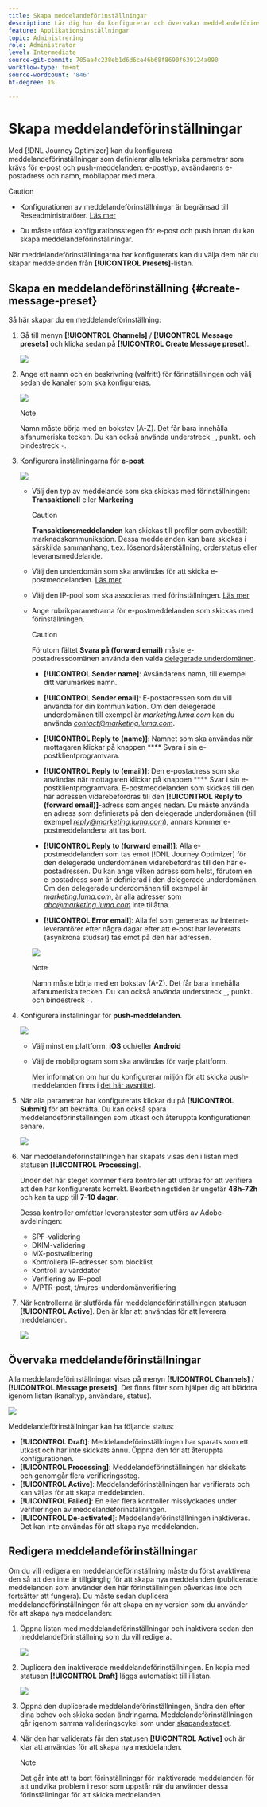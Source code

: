 ```yaml
---
title: Skapa meddelandeförinställningar
description: Lär dig hur du konfigurerar och övervakar meddelandeförinställningar
feature: Applikationsinställningar
topic: Administrering
role: Administrator
level: Intermediate
source-git-commit: 705aa4c238eb1d6d6ce46b68f8690f639124a090
workflow-type: tm+mt
source-wordcount: '846'
ht-degree: 1%

---
```



# Skapa meddelandeförinställningar

Med [!DNL Journey Optimizer] kan du konfigurera meddelandeförinställningar som definierar alla tekniska parametrar som krävs för e-post och push-meddelanden: e-posttyp, avsändarens e-postadress och namn, mobilappar med mera.

>[!CAUTION]
>
> * Konfigurationen av meddelandeförinställningar är begränsad till Reseadministratörer. [Läs mer](../administration/ootb-product-profiles.md#journey-administrator)
   >
   > 
* Du måste utföra konfigurationsstegen för e-post och push innan du kan skapa meddelandeförinställningar.


När meddelandeförinställningarna har konfigurerats kan du välja dem när du skapar meddelanden från **[!UICONTROL Presets]**-listan.

## Skapa en meddelandeförinställning {#create-message-preset}

Så här skapar du en meddelandeförinställning:

1. Gå till menyn **[!UICONTROL Channels]** / **[!UICONTROL Message presets]** och klicka sedan på **[!UICONTROL Create Message preset]**.

   ![](../assets/preset-create.png)

1. Ange ett namn och en beskrivning (valfritt) för förinställningen och välj sedan de kanaler som ska konfigureras.

   ![](../assets/preset-general.png)

   >[!NOTE]
   >
   > Namn måste börja med en bokstav (A-Z). Det får bara innehålla alfanumeriska tecken. Du kan också använda understreck `_`, punkt`.` och bindestreck `-`.

1. Konfigurera inställningarna för **e-post**.

   ![](../assets/preset-email.png)

   * Välj den typ av meddelande som ska skickas med förinställningen: **Transaktionell** eller **Markering**

      >[!CAUTION]
      >
      > **Transaktionsmeddelanden** kan skickas till profiler som avbeställt marknadskommunikation. Dessa meddelanden kan bara skickas i särskilda sammanhang, t.ex. lösenordsåterställning, orderstatus eller leveransmeddelande.

   * Välj den underdomän som ska användas för att skicka e-postmeddelanden. [Läs mer](about-subdomain-delegation.md)
   * Välj den IP-pool som ska associeras med förinställningen. [Läs mer](ip-pools.md)
   * Ange rubrikparametrarna för e-postmeddelanden som skickas med förinställningen.

      >[!CAUTION]
      >
      >Förutom fältet **Svara på (forward email)** måste e-postadressdomänen använda den valda [delegerade underdomänen](about-subdomain-delegation.md).

      * **[!UICONTROL Sender name]**: Avsändarens namn, till exempel ditt varumärkes namn.

      * **[!UICONTROL Sender email]**: E-postadressen som du vill använda för din kommunikation. Om den delegerade underdomänen till exempel är *marketing.luma.com* kan du använda *contact@marketing.luma.com*.

      * **[!UICONTROL Reply to (name)]**: Namnet som ska användas när mottagaren klickar på knappen  **** Svara i sin e-postklientprogramvara.

      * **[!UICONTROL Reply to (email)]**: Den e-postadress som ska användas när mottagaren klickar på knappen  **** Svar i sin e-postklientprogramvara. E-postmeddelanden som skickas till den här adressen vidarebefordras till den **[!UICONTROL Reply to (forward email)]**-adress som anges nedan. Du måste använda en adress som definierats på den delegerade underdomänen (till exempel *reply@marketing.luma.com*), annars kommer e-postmeddelandena att tas bort.

      * **[!UICONTROL Reply to (forward email)]**: Alla e-postmeddelanden som tas emot  [!DNL Journey Optimizer] för den delegerade underdomänen vidarebefordras till den här e-postadressen. Du kan ange vilken adress som helst, förutom en e-postadress som är definierad i den delegerade underdomänen. Om den delegerade underdomänen till exempel är *marketing.luma.com*, är alla adresser som *abc@marketing.luma.com* inte tillåtna.

      * **[!UICONTROL Error email]**: Alla fel som genereras av Internet-leverantörer efter några dagar efter att e-post har levererats (asynkrona studsar) tas emot på den här adressen.

      ![](../assets/preset-header.png)

      >[!NOTE]
      >
      >Namn måste börja med en bokstav (A-Z). Det får bara innehålla alfanumeriska tecken. Du kan också använda understreck `_`, punkt`.` och bindestreck `-`.


1. Konfigurera inställningar för **push-meddelanden**.

   ![](../assets/preset-push.png)

   * Välj minst en plattform: **iOS** och/eller **Android**

   * Välj de mobilprogram som ska användas för varje plattform.

      Mer information om hur du konfigurerar miljön för att skicka push-meddelanden finns i [det här avsnittet](../push-gs.md).

1. När alla parametrar har konfigurerats klickar du på **[!UICONTROL Submit]** för att bekräfta. Du kan också spara meddelandeförinställningen som utkast och återuppta konfigurationen senare.

   ![](../assets/preset-submit.png)

1. När meddelandeförinställningen har skapats visas den i listan med statusen **[!UICONTROL Processing]**.

   Under det här steget kommer flera kontroller att utföras för att verifiera att den har konfigurerats korrekt. Bearbetningstiden är ungefär **48h-72h** och kan ta upp till **7-10 dagar**.

   Dessa kontroller omfattar leveranstester som utförs av Adobe-avdelningen:

   * SPF-validering
   * DKIM-validering
   * MX-postvalidering
   * Kontrollera IP-adresser som blocklist
   * Kontroll av värddator
   * Verifiering av IP-pool
   * A/PTR-post, t/m/res-underdomänverifiering

1. När kontrollerna är slutförda får meddelandeförinställningen statusen **[!UICONTROL Active]**. Den är klar att användas för att leverera meddelanden.

   <!-- later on, users will be notified in Pulse -->

   ![](../assets/preset-active.png)

## Övervaka meddelandeförinställningar

Alla meddelandeförinställningar visas på menyn **[!UICONTROL Channels]** / **[!UICONTROL Message presets]**. Det finns filter som hjälper dig att bläddra igenom listan (kanaltyp, användare, status).

![](../assets/preset-filters.png)

Meddelandeförinställningar kan ha följande status:

* **[!UICONTROL Draft]**: Meddelandeförinställningen har sparats som ett utkast och har inte skickats ännu. Öppna den för att återuppta konfigurationen.
* **[!UICONTROL Processing]**: Meddelandeförinställningen har skickats och genomgår flera verifieringssteg.
* **[!UICONTROL Active]**: Meddelandeförinställningen har verifierats och kan väljas för att skapa meddelanden.
* **[!UICONTROL Failed]**: En eller flera kontroller misslyckades under verifieringen av meddelandeförinställningen.
* **[!UICONTROL De-activated]**: Meddelandeförinställningen inaktiveras. Det kan inte användas för att skapa nya meddelanden.

## Redigera meddelandeförinställningar

Om du vill redigera en meddelandeförinställning måste du först avaktivera den så att den inte är tillgänglig för att skapa nya meddelanden (publicerade meddelanden som använder den här förinställningen påverkas inte och fortsätter att fungera). Du måste sedan duplicera meddelandeförinställningen för att skapa en ny version som du använder för att skapa nya meddelanden:

1. Öppna listan med meddelandeförinställningar och inaktivera sedan den meddelandeförinställning som du vill redigera.

   ![](../assets/preset-deactivate.png)

1. Duplicera den inaktiverade meddelandeförinställningen. En kopia med statusen **[!UICONTROL Draft]** läggs automatiskt till i listan.

   ![](../assets/preset-duplicated.png)

1. Öppna den duplicerade meddelandeförinställningen, ändra den efter dina behov och skicka sedan ändringarna. Meddelandeförinställningen går igenom samma valideringscykel som under [skapandesteget](#create-message-preset).

1. När den har validerats får den statusen **[!UICONTROL Active]** och är klar att användas för att skapa nya meddelanden.

   >[!NOTE]
   >
   >Det går inte att ta bort förinställningar för inaktiverade meddelanden för att undvika problem i resor som uppstår när du använder dessa förinställningar för att skicka meddelanden.

